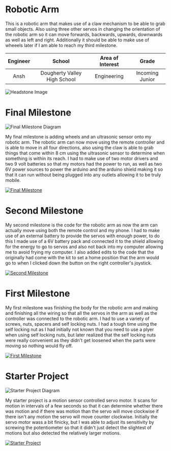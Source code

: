 # Robotic Arm
This is a robotic arm that makes use of a claw mechanism to be able to grab small objects. Also using three other servos in changing the orientation of the robotic arm so it can move forwards, backwards, upwards, downwards as well as left and right. Additionally it should be able to make use of wheeels later if I am able to reach my third milestone.

| **Engineer** | **School** | **Area of Interest** | **Grade** |
|:--:|:--:|:--:|:--:|
| Ansh | Dougherty Valley High School | Engineering | Incoming Junior

![Headstone Image](https://lh3.googleusercontent.com/pw/AM-JKLWN5wD7c84Udp2qmlKGJqQ-tOw4sHleSduZzS01f2aNTyDOw5f-y3wL2k_WAOmhNVpky0ed44QC18SoijO6JFE1JLRpUV6JaaN99rxsCZPyeehTTRBfklz5PrJ1o893-8Qlm-F1LeDYkwWs_0BD9sAN=w589-h587-no?authuser=0)
  
# Final Milestone
![Final Milestone Diagram](https://www.simpleimageresizer.com/_uploads/photos/05341bb2/Circuit_Diagram_1280x720.png)

My final milestone is adding wheels and an ultrasonic sensor onto my robotic arm. The robotic arm can now move using the remote controller and is able to move in all four directions, also using the claw is able to grab things that come within 8 cm using the ultrasonic sensor to determine when something is within its reach. I had to make use of two motor drivers and two 9 volt batteries so that my motors had the power to run, as well as two 6V power sources to power the arduino and the arduino shield making it so that it can run without being plugged into any outlets allowing it to be truly mobile.

[![Final Milestone](https://i.postimg.cc/D0Gx5X9L/Screenshot-2022-06-30-9-51-06-AM-1.png)](https://www.youtube.com/watch?v=F7M7imOVGug&febzature=emb_logo "Final Milestone")

# Second Milestone
My second milestone is the code for the robotic arm as now the arm can actually move using both the remote control and my phone. I had to make use of an external battery to provide the servos with enough power, to do this I made use of a 6V battery pack and connected it to the shield allowing for the energy to go to servos and also not back into my computer allowing me to avoid frying my computer. I also added edits to the code that the originally had come with the kit to set a home position that the arm would go to when I clicked down the button on the right controller's joystick.

[![Second Milestone](https://i.postimg.cc/RCgx25JY/Screenshot-2022-06-30-9-39-45-AM-1.png)](https://www.youtube.com/watch?v=pfuyu-g972Q "Second Milestone")

# First Milestone 
My first milestone was finishing the body for the robotic arm and making and finishing all the wiring so that all the servos in the arm as well as the controller was connected to the robotic arm. I had to use a variety of screws, nuts, spacers and self locking nuts. I had a tough time using the self locking nut as I had initially not known that you need to use a plyer when using self locking nuts, but later realized that the self locking nuts were really convenient as they didn't get loosened when the parts were moving so nothing would fly off.
 
[![First Milestone](https://i.postimg.cc/hPdZsLSj/Screenshot-2022-06-30-9-17-50-AM-1.png)](https://youtu.be/uQFWPI3eDoY "First Milestone")

# Starter Project 
![Starter Project Diagram](https://www.simpleimageresizer.com/_uploads/photos/05341bb2/Circuit_Diagram1_1280x720.png)

My starter project is a motion sensor controlled servo motor. It scans for motion in intervals of a few seconds so that it can determine whether there was motion and if there was motion than the servo will move clockwise if there isn't any motion the servo will move counter clockwise. Initially the servo motor wass a bit finicky, but I was able to adjust its sensitivity by screwing the potentiometer so that it didn't just detect the slightest of motions but also detected the relatively larger motions.

[![Starter Project](https://i.postimg.cc/Gm7ZSkBs/Screenshot-2022-06-30-9-44-58-AM-1.png)](https://youtu.be/dQw4w9WgXcQ "Starter Project")
